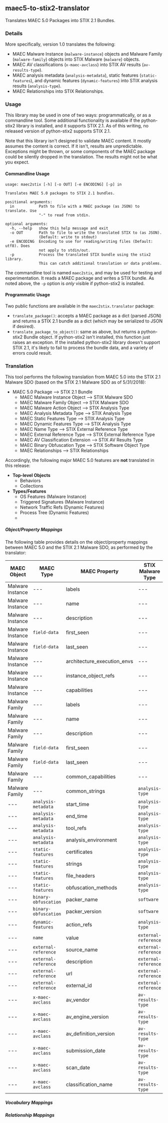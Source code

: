 ## maec5-to-stix2-translator
Translates MAEC 5.0 Packages into STIX 2.1 Bundles.

### Details
More specifically, version 1.0 translates the following:

* MAEC Malware Instance (`malware-instance`) objects and Malware Family (`malware-family`) objects into STIX Malware (`malware`) objects.
* MAEC AV classifications (`x-maec-avclass`) into STIX AV results (`av-results-type`).
* MAEC analysis metadata (`analysis-metadata`), static features (`static-features`), and dynamic features (`dynamic-features`) into STIX analysis results (`analysis-type`).
* MAEC Relationships into STIX Relationships.

### Usage

This library may be used in one of two ways: programmatically, or as a
commandline tool.  Some additional functionality is available if the
python-stix2 library is installed, and it supports STIX 2.1.  As of this
writing, no released version of python-stix2 supports STIX 2.1.

Note that this library isn't designed to validate MAEC content.  It mostly
assumes the content is correct.  If it isn't, results are unpredictable.
Exceptions might be thrown, or some components of the MAEC package could be
silently dropped in the translation.  The results might not be what you expect.

#### Commandline Usage

    usage: maec2stix [-h] [-o OUT] [-e ENCODING] [-p] in

    Translates MAEC 5.0 packages to STIX 2.1 bundles.

    positional arguments:
      in           Path to file with a MAEC package (as JSON) to translate. Use
                   "-" to read from stdin.

    optional arguments:
      -h, --help   show this help message and exit
      -o OUT       Path to file to write the translated STIX to (as JSON).
                   (Default: write to stdout)
      -e ENCODING  Encoding to use for reading/writing files (Default: utf8). Does
                   not apply to stdin/out.
      -p           Process the translated STIX bundle using the stix2 library.
                   This can catch additional translation or data problems.

The commandline tool is named `maec2stix`, and may be used for testing and
experimentation.  It reads a MAEC package and writes a STIX bundle.  As noted
above, the `-p` option is *only* visible if python-stix2 is installed.

#### Programmatic Usage

Two public functions are available in the `maec2stix.translator` package:
* `translate_package()`: accepts a MAEC package as a dict (parsed JSON) and
returns a STIX 2.1 bundle as a dict (which may be serialized to JSON if
desired).
* `translate_package_to_object()`: same as above, but returns a python-stix2
Bundle object.  If python-stix2 isn't installed, this function just raises an
exception.  If the installed python-stix2 library doesn't support STIX 2.1,
it's likely to fail to process the bundle data, and a variety of errors could
result.

### Translation

This tool performs the following translation from MAEC 5.0 into the STIX 2.1 Malware SDO (based on the STIX 2.1 Malware SDO as of 5/31/2018):

* MAEC 5.0 Package --> STIX 2.1 Bundle
  * MAEC Malware Instance Object --> STIX Malware SDO
  * MAEC Malware Family Object --> STIX Malware SDO
  * MAEC Malware Action Object --> STIX Analysis Type
  * MAEC Analysis Metadata Type --> STIX Analysis Type
  * MAEC Static Features Type --> STIX Analysis Type
  * MAEC Dynamic Features Type --> STIX Analysis Type
  * MAEC Name Type --> STIX External Reference Type
  * MAEC External Reference Type --> STIX External Reference Type
  * MAEC AV Classification Extension --> STIX AV Results Type
  * MAEC Binary Obfuscation Type --> STIX Software Object Type
  * MAEC Relationships --> STIX Relationships
  
Accordingly, the following major MAEC 5.0 features are **not** translated in this release:

* **Top-level Objects**
  * Behaviors
  * Collections
* **Types/Features**
  * OS Features (Malware Instance)
  * Triggered Signatures (Malware Instance)
  * Network Traffic Refs (Dynamic Features)
  * Process Tree (Dynamic Features)
  * 

##### Object/Property Mappings

The following table provides details on the object/property mappings between MAEC 5.0 and the STIX 2.1 Malware SDO, as performed by the translator:

|MAEC Object|MAEC Type|MAEC Property|STIX Malware Type|STIX Malware Property|
|---------------|-------------|-----------------|---------------------|-------------------------|
|Malware Instance|---|labels|---|labels|
|Malware Instance|---|name|---|name|
|Malware Instance|---|description|---|description|
|Malware Instance|`field-data`|first_seen|---|first_seen|
|Malware Instance|`field-data`|last_seen|---|last_seen|
|Malware Instance|---|architecture_execution_envs|---|architecture_execution_envs|
|Malware Instance|---|instance_object_refs|---|samples|
|Malware Instance|---|capabilities|---|capabilities|
|Malware Family|---|labels|---|labels|
|Malware Family|---|name|---|name|
|Malware Family|---|description|---|description|
|Malware Family|`field-data`|first_seen|---|first_seen|
|Malware Family|`field-data`|last_seen|---|last_seen|
|Malware Family|---|common_capabilities|---|capabilities|
|Malware Family|---|common_strings|`analysis-type`|results[strings]|
|---|`analysis-metadata`|start_time|`analysis-type`|start_time|
|---|`analysis-metadata`|end_time|`analysis-type`|end_time|
|---|`analysis-metadata`|tool_refs|`analysis-type`|analysis_tools|
|---|`analysis-metadata`|analysis_environment|`analysis-type`|analysis_environment|
|---|`static-features`|certificates|`analysis-type`|results[certificates]|
|---|`static-features`|strings|`analysis-type`|results[strings]|
|---|`static-features`|file_headers|`analysis-type`|results[file-headers]|
|---|`static-features`|obfuscation_methods|`analysis-type`|results[packers]|
|---|`binary-obfuscation`|packer_name|`software`|name|
|---|`binary-obfuscation`|packer_version|`software`|version|
|---|`dynamic-features`|action_refs|`analysis-type`|results (see vocabulary mappings)|
|---|`name`|value|`external-reference`|external_id|
|---|`external-reference`|source_name|`external-reference`|source_name|
|---|`external-reference`|description|`external-reference`|description|
|---|`external-reference`|url|`external-reference`|url|
|---|`external-reference`|external_id|`external-reference`|external_id|
|---|`x-maec-avclass`|av_vendor|`av-results-type`|product|
|---|`x-maec-avclass`|av_engine_version|`av-results-type`|av_engine_version|
|---|`x-maec-avclass`|av_definition_version|`av-results-type`|av_definition_version|
|---|`x-maec-avclass`|submission_date|`av-results-type`|submitted|
|---|`x-maec-avclass`|scan_date|`av-results-type`|scanned|
|---|`x-maec-avclass`|classification_name|`av-results-type`|result|

##### Vocabulary Mappings

##### Relationship Mappings
